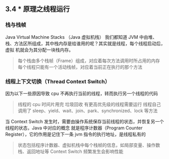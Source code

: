 ## 3.4 * 原理之线程运行

### 栈与栈帧

Java Virtual Machine Stacks （Java 虚拟机栈）
我们都知道 JVM 中由堆、栈、方法区所组成，其中栈内存是给谁用的呢？其实就是线程，每个线程启动后，虚拟
机就会为其分配一块栈内存。
>每个栈由多个栈帧（Frame）组成，对应着每次方法调用时所占用的内存
>每个线程只能有一个活动栈帧，对应着当前正在执行的那个方法

### 线程上下文切换（Thread Context Switch）

因为以下一些原因导致 cpu 不再执行当前的线程，转而执行另一个线程的代码
>线程的 cpu 时间片用完
>垃圾回收
>有更高优先级的线程需要运行
>线程自己调用了 sleep、yield、wait、join、park、synchronized、lock 等方法

当 Context Switch 发生时，需要由操作系统保存当前线程的状态，并恢复另一个线程的状态，Java 中对应的概念
就是程序计数器（Program Counter Register），它的作用是记住下一条 jvm 指令的执行地址，是线程私有的
>状态包括程序计数器、虚拟机栈中每个栈帧的信息，如局部变量、操作数栈、返回地址等
>Context Switch 频繁发生会影响性能

